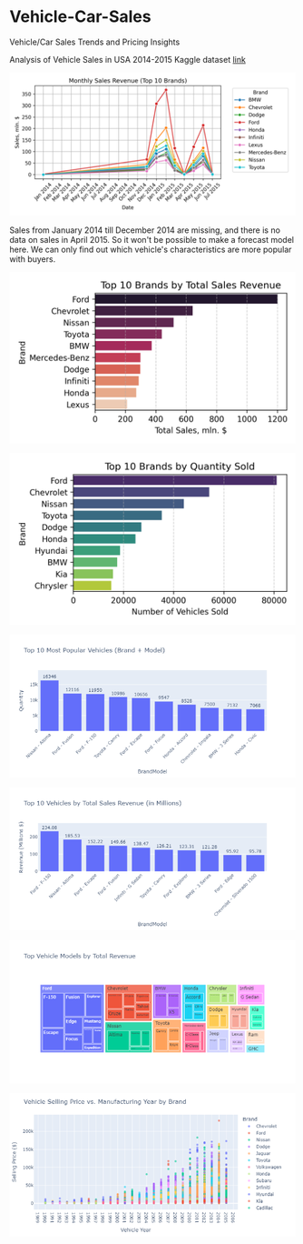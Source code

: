 # Vehicle-Car-Sales
Vehicle/Car Sales Trends and Pricing Insights

Analysis of Vehicle Sales in USA 2014-2015 Kaggle dataset
[link](https://www.kaggle.com/datasets/syedanwarafridi/vehicle-sales-data)

![monthly](output/MonthlySales.png)

Sales from January 2014 till December 2014 are missing, and there is no data on sales in April 2015.
So it won't be possible to make a forecast model here.
We can only find out which vehicle's characteristics are more popular with buyers.

![top10sales](output/brandsales.png)

![top10quantity](output/brandquantity.png)

![modelquantity](output/models_quantity.png)

![modelrevenue](output/models_revenue.png)

![modelrev](output/model_rev.png)

![yearrev](output/year_revenue.png)




